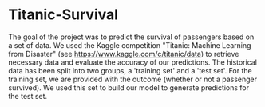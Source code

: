 # Titanic-Survival
The goal of the project was to predict the survival of passengers based on a set of data. We used the Kaggle competition "Titanic: Machine Learning from Disaster" (see https://www.kaggle.com/c/titanic/data) to retrieve necessary data and evaluate the accuracy of our predictions. The historical data has been split into two groups, a 'training set' and a 'test set'. For the training set, we are provided with the outcome (whether or not a passenger survived). We used this set to build our model to
generate predictions for the test set.
